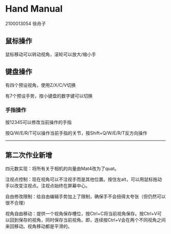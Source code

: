 # Hand Manual

2100013054 徐舟子

## 鼠标操作

鼠标移动可以转动视角，滚轮可以放大/缩小手

## 键盘操作

有四个预设视角，使用Z/X/C/V切换

有7个预设手势，按小键盘的数字键可以切换

### 手指操作

按12345可以修改当前操作的手指

按Q/W/E/R/T可以操作当前手指的关节，按Shift+Q/W/E/R/T反方向操作

---

## 第二次作业新增

四元数实现：将所有关于相机的向量由Mat4改为了quat。

注视点控制：现在视角可以不注视手而是其他位置。按住左alt，可以用鼠标拖动手以改变注视点。注视点始终在屏幕中心。

自由修改限制：给自由编辑手势加上了限制，确保手不会扭得太夸张（但仍然可以很不合理）

视角自由移动：提供一个视角保存槽位，按Ctrl+C将当前视角保存。按Ctrl+V可以回到保存的视角，同时保存当前视角。即，连续按Ctrl+V会在两个不同视角之间来回移动。视角移动都是平滑的。



